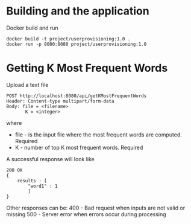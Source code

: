 # Building and the application
Docker build and run 
```
docker build -t project/userprovisioning:1.0 .
docker run -p 8080:8080 project/userprovisioning:1.0
```
# Getting K Most Frequent Words
Upload a text file

```
POST http://localhost:8080/api/getKMostFrequentWords
Header: Content-type multipart/form-data
Body: file = <filename>
	   K = <integer>
```
where
* file - is the input file where the most frequent words are computed. Required
* K -  number of top K most frequent words. Required

A successful response will look like

```
200 OK
{
	results : [
		"word1" : 1
		]
}
```

Other responses can be:
400 - Bad request when inputs are not valid or missing
500 - Server error when errors occur during processing